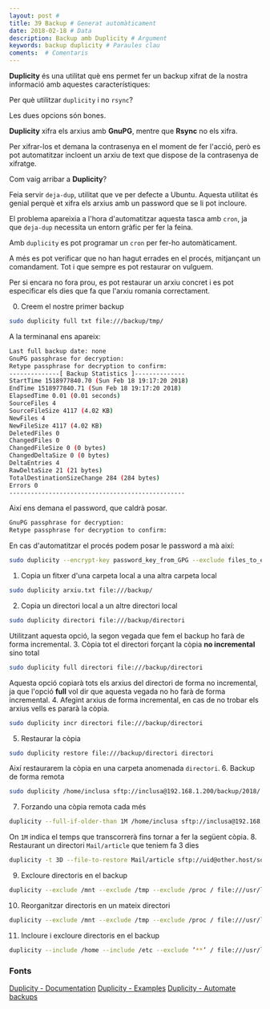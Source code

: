 ```yaml
---
layout: post #
title: 39 Backup # Generat automàticament
date: 2018-02-18 # Data
description: Backup amb Duplicity # Argument
keywords: backup duplicity # Paraules clau
coments:  # Comentaris
---
```


**Duplicity** és una utilitat què ens permet fer un backup xifrat de la nostra informació amb aquestes característiques:

Per què utilitzar `duplicity` i no `rsync`?

Les dues opcions són bones.

**Duplicity** xifra els arxius amb **GnuPG**, mentre que **Rsync** no els xifra.

Per xifrar-los et demana la contrasenya en el moment de fer l'acció, però es pot automatitzar incloent un arxiu de text que dispose de la contrasenya de xifratge.

Com vaig arribar a **Duplicity**?

Feia servir `deja-dup`, utilitat que ve per defecte a Ubuntu. Aquesta utilitat és genial perquè et xifra els arxius amb un password que se li pot incloure.

El problema apareixia a l'hora d'automatitzar aquesta tasca amb `cron`, ja que `deja-dup` necessita un entorn gràfic per fer la feina.

Amb `duplicity` es pot programar un `cron` per fer-ho automàticament.

A més es pot verificar que no han hagut errades en el procés, mitjançant un comandament. Tot i que sempre es pot restaurar on vulguem.

Per si encara no fora prou, es pot restaurar un arxiu concret i es pot especificar els dies que fa que l'arxiu romania correctament.

0. Creem el nostre primer backup
```bash
sudo duplicity full txt file:///backup/tmp/
```
A la terminanal ens apareix:

```bash
Last full backup date: none
GnuPG passphrase for decryption: 
Retype passphrase for decryption to confirm: 
--------------[ Backup Statistics ]--------------
StartTime 1518977840.70 (Sun Feb 18 19:17:20 2018)
EndTime 1518977840.71 (Sun Feb 18 19:17:20 2018)
ElapsedTime 0.01 (0.01 seconds)
SourceFiles 4
SourceFileSize 4117 (4.02 KB)
NewFiles 4
NewFileSize 4117 (4.02 KB)
DeletedFiles 0
ChangedFiles 0
ChangedFileSize 0 (0 bytes)
ChangedDeltaSize 0 (0 bytes)
DeltaEntries 4
RawDeltaSize 21 (21 bytes)
TotalDestinationSizeChange 284 (284 bytes)
Errors 0
-------------------------------------------------

```
Així ens demana el password, que caldrà posar.
```bash
GnuPG passphrase for decryption:
Retype passphrase for decryption to confirm:
```
En cas d'automatitzar el procés podem posar le password a mà així:
```bash
sudo duplicity --encrypt-key password_key_from_GPG --exclude files_to_exclude --include files_to_include /home/inclusa sftp://inclusa@192.168.0.200//backup_remot/2018
```
1. Copia un fitxer d'una carpeta local a una altra carpeta local
```bash
sudo duplicity arxiu.txt file:///backup/
```
2. Copia un directori local a un altre directori local
```bash
sudo duplicity directori file:///backup/directori
```
Utilitzant aquesta opció, la segon vegada que fem el backup ho farà de forma incremental.
3. Còpia tot el directori forçant la còpia **no incremental** sino total
```bash
sudo duplicity full directori file:///backup/directori
```
Aquesta opció copiarà tots els arxius del directori de forma no incremental, ja que l'opció **full** vol dir que aquesta vegada no ho farà de forma incremental.
4. Afegint arxius de forma incremental, en cas de no trobar els arxius vells es pararà la còpia.
```bash
sudo duplicity incr directori file:///backup/directori
```
5. Restaurar la còpia
```bash
sudo duplicity restore file:///backup/directori directori
```
Així restaurarem la còpia en una carpeta anomenada `directori`.
6. Backup de forma remota
```bash
sudo duplicity /home/inclusa sftp://inclusa@192.168.1.200/backup/2018/
```
7. Forzando una còpia remota cada més
```bash
duplicity --full-if-older-than 1M /home/inclusa sftp://inclusa@192.168.1.200/backup/2018/
```
On `1M` indica el temps que transcorrerà fins tornar a fer la següent còpia.
8. Restaurant un directori `Mail/article` que teniem fa 3 dies
```bash
duplicity -t 3D --file-to-restore Mail/article sftp://uid@other.host/some_dir /home/me/restored_file
```
9. Excloure directoris en el backup
```bash
duplicity --exclude /mnt --exclude /tmp --exclude /proc / file:///usr/local/backup
```
10. Reorganitzar directoris en un mateix directori
```bash
duplicity --exclude /mnt --exclude /tmp --exclude /proc / file:///usr/local/backup
```
11. Incloure i excloure directoris en el backup
```bash
duplicity --include /home --include /etc --exclude ’**’ / file:///usr/local/backup
```

### Fonts

[Duplicity - Documentation](http://duplicity.nongnu.org/docs.html)
[Duplicity - Examples](http://duplicity.nongnu.org/duplicity.1.html#sect3)
[Duplicity - Automate backups](https://www.digitalocean.com/community/tutorials/how-to-use-duplicity-with-gpg-to-securely-automate-backups-on-ubuntu#automate-backups)

